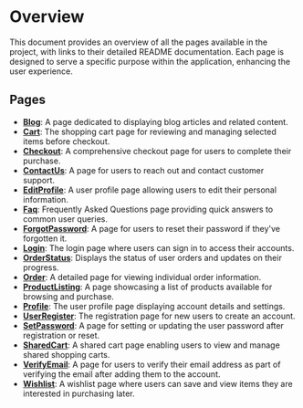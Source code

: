 # Overview

This document provides an overview of all the pages available in the project, with links to their detailed README documentation. Each page is designed to serve a specific purpose within the application, enhancing the user experience.

## Pages

* **[Blog](/src/pages/blog/README.md)**: A page dedicated to displaying blog articles and related content.
* **[Cart](/src/pages/cart/README.md)**: The shopping cart page for reviewing and managing selected items before checkout.
* **[Checkout](/src/pages/checkout/README.md)**: A comprehensive checkout page for users to complete their purchase.
* **[ContactUs](/src/pages/contact-us/README.md)**: A page for users to reach out and contact customer support.
* **[EditProfile](/src/pages/edit-profile/README.md)**: A user profile page allowing users to edit their personal information.
* **[Faq](/src/pages/faq/README.md)**: Frequently Asked Questions page providing quick answers to common user queries.
* **[ForgotPassword](/src/pages/forgot-password/README.md)**: A page for users to reset their password if they've forgotten it.
* **[Login](/src/pages/login/README.md)**: The login page where users can sign in to access their accounts.
* **[OrderStatus](/src/pages/order-status/README.md)**: Displays the status of user orders and updates on their progress.
* **[Order](/src/pages/order/README.md)**: A detailed page for viewing individual order information.
* **[ProductListing](/src/pages/product-listing/README.md)**: A page showcasing a list of products available for browsing and purchase.
* **[Profile](/src/pages/profile/README.md)**: The user profile page displaying account details and settings.
* **[UserRegister](/src/pages/register/README.md)**: The registration page for new users to create an account.
* **[SetPassword](/src/pages/set-password/README.md)**: A page for setting or updating the user password after registration or reset.
* **[SharedCart](/src/pages/shared-cart/README.md)**: A shared cart page enabling users to view and manage shared shopping carts.
* **[VerifyEmail](/src/pages/verify-email/README.md)**: A page for users to verify their email address as part of verifying the email after adding them to the account.
* **[Wishlist](/src/pages/wishlist/README.md)**: A wishlist page where users can save and view items they are interested in purchasing later.
